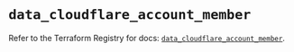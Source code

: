 # `data_cloudflare_account_member`

Refer to the Terraform Registry for docs: [`data_cloudflare_account_member`](https://registry.terraform.io/providers/cloudflare/cloudflare/5.5.0/docs/data-sources/account_member).
